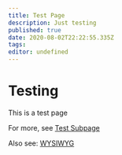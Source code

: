 ```yaml
---
title: Test Page
description: Just testing
published: true
date: 2020-08-02T22:22:55.335Z
tags: 
editor: undefined
---
```


# Testing
This is a test page

For more, see [Test Subpage](/test-page/test-subpage)

Also see: [WYSIWYG](/test-page/wysiwyg)